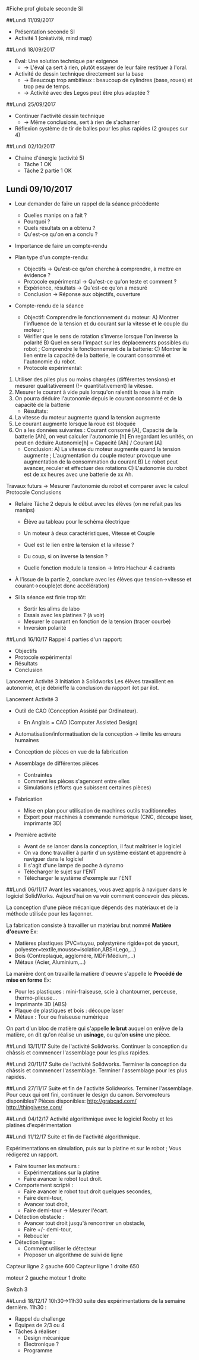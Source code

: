#Fiche prof globale seconde SI

##Lundi 11/09/2017
* Présentation seconde SI
* Activité 1 (créativité, mind map)

##Lundi 18/09/2017
* Éval: Une solution technique par exigence
	* -> L'éval ça sert à rien, plutôt essayer de leur faire restituer à l'oral.
* Activité de dessin technique directement sur la base
	* -> Beaucoup trop ambitieux : beaucoup de cylindres (base, roues) et trop peu de temps.
	* -> Activité avec des Legos peut être plus adaptée ?

##Lundi 25/09/2017
* Continuer l'activité dessin technique
	* -> Même conclusions, sert à rien de s'acharner
* Réflexion système de tir de balles pour les plus rapides (2 groupes sur 4)

##Lundi 02/10/2017
* Chaine d'énergie (activité 5)
	* Tâche 1 OK
	* Tâche 2 partie 1 OK

## Lundi 09/10/2017
* Leur demander de faire un rappel de la séance précédente
	* Quelles manips on a fait ?
	* Pourquoi ?
	* Quels résultats on a obtenu ?
	* Qu'est-ce qu'on en a conclu ?

* Importance de faire un compte-rendu
* Plan type d'un compte-rendu:
	* Objectifs -> Qu'est-ce qu'on cherche à comprendre, à mettre en évidence ?
	* Protocole expérimental -> Qu'est-ce qu'on teste et comment ?
	* Expérience, résultats -> Qu'est-ce qu'on a mesuré
	* Conclusion -> Réponse aux objectifs, ouverture

* Compte-rendu de la séance
	* Objectif: 
Comprendre le fonctionnement du moteur:
A) Montrer l'influence de la tension et du courant sur la vitesse et le couple du moteur ; 
	- Vérifier que le sens de rotation s'inverse lorsque l'on inverse la polarité
B) Quel en sera l'impact sur les déplacements possibles du robot ;
Comprendre le fonctionnement de la batterie:
C) Montrer le lien entre la capacité de la batterie, le courant consommé et l'autonomie du robot.
	* Protocole expérimental: 
1) Utiliser des piles plus ou moins chargées (différentes tensions) et mesurer qualitativement (!= quantitativement) la vitesse.
2) Mesurer le courant à vide puis lorsqu'on ralentit la roue à la main
3) On pourra déduire l'autonomie depuis le courant consommé et de la capacité de la batterie
	* Résultats:
1) La vitesse du moteur augmente quand la tension augmente
2) Le courant augmente lorsque la roue est bloquée
3) On a les données suivantes : Courant consomé [A], Capacité de la batterie [Ah], on veut calculer l'autonomie [h]
	En regardant les unités, on peut en déduire Autonomie[h] = Capacité [Ah] / Courant [A]
	* Conclusion:
A) La vitesse du moteur augmente quand la tension augmente ; L'augmentation du couple moteur provoque une augmentation de la consommation du courant
B) Le robot peut avancer, reculer et effectuer des rotations
C) L'autonomie du robot est de xx heures avec une batterie de xx Ah.

Travaux futurs -> Mesurer l'autonomie du robot et comparer avec le calcul
	Protocole
	Conclusions

* Refaire Tâche 2 depuis le début avec les élèves (on ne refait pas les manips)
	* Élève au tableau pour le schéma électrique
	* Un moteur à deux caractéristiques, Vitesse et Couple
	* Quel est le lien entre la tension et la vitesse ?
	* Du coup, si on inverse la tension ?

	* Quelle fonction module la tension -> Intro Hacheur 4 cadrants

* À l'issue de la partie 2, conclure avec les élèves que tension->vitesse et courant->couple(et donc accélération)

* Si la séance est finie trop tôt: 
	* Sortir les alims de labo
	* Essais avec les platines ? (à voir)
	* Mesurer le courant en fonction de la tension (tracer courbe)
	* Inversion polarité

##Lundi 16/10/17
Rappel 4 parties d'un rapport:
* Objectifs
* Protocole expérimental
* Résultats
* Conclusion

Lancement Activité 3 Initiation à Solidworks
Les élèves travaillent en autonomie, et je débrieffe la conclusion du rapport ilot par ilot.

Lancement Activité 3
* Outil de CAO (Conception Assisté par Ordinateur). 
	* En Anglais = CAD (Computer Assisted Design)
* Automatisation/informatisation de la conception -> limite les erreurs humaines
* Conception de pièces en vue de la fabrication
* Assemblage de différentes pièces
	* Contraintes 
	* Comment les pièces s'agencent entre elles
	* Simulations (efforts que subissent certaines pièces)
* Fabrication
	* Mise en plan pour utilisation de machines outils traditionnelles
	* Export pour machines à commande numérique (CNC, découpe laser, imprimante 3D)

* Première activité
	* Avant de se lancer dans la conception, il faut maîtriser le logiciel
	* On va donc travailler à partir d'un système existant et apprendre à naviguer dans le logiciel
	* Il s'agit d'une lampe de poche à dynamo
	* Télécharger le sujet sur l'ENT
	* Télécharger le système d'exemple sur l'ENT

##Lundi 06/11/17
Avant les vacances, vous avez appris à naviguer dans le logiciel SolidWorks.
Aujourd'hui on va voir comment concevoir des pièces.

La conception d'une pièce mécanique dépends des matériaux et de la méthode utilisée pour les façonner.

La fabrication consiste à travailler un matériau brut nommé **Matière d'oeuvre**
Ex: 
* Matières plastiques (PVC=tuyau, polystyrène rigide=pot de yaourt, polyester=textile,mousse=isolation,ABS=Lego,...)
* Bois (Contreplaqué, aggloméré, MDF/Médium,...)
* Métaux (Acier, Aluminium,...)

La manière dont on travaille la matière d'oeuvre s'appelle le **Procédé de mise en forme**
Ex:
* Pour les plastiques : mini-fraiseuse, scie à chantourner, perceuse, thermo-plieuse...
* Imprimante 3D (ABS)
* Plaque de plastiques et bois : découpe laser
* Métaux : Tour ou fraiseuse numérique

On part d'un bloc de matière qui s'appelle **le brut** auquel on enlève de la matière, on dit qu'on réalise un **usinage**, ou qu'on **usine** une pièce.

##Lundi 13/11/17
Suite de l'activité Solidworks. Continuer la conception du châssis et commencer l'assemblage pour les plus rapides.

##Lundi 20/11/17
Suite de l'activité Solidworks. Terminer la conception du châssis et commencer l'assemblage. Terminer l'assemblage pour les plus rapides.

##Lundi 27/11/17
Suite et fin de l'activité Solidworks. Terminer l'assemblage. 
Pour ceux qui ont fini, continuer le design du canon.
Servomoteurs disponibles?
Pièces disponibles:
http://grabcad.com/
http://thingiverse.com/

##Lundi 04/12/17
Activité algorithmique avec le logiciel Rooby et les platines d'expérimentation

##Lundi 11/12/17
Suite et fin de l'activité algorithmique.


Expérimentations en simulation, puis sur la platine et sur le robot ; 
Vous rédigerez un rapport.
* Faire tourner les moteurs : 
	* Expérimentations sur la platine
	* Faire avancer le robot tout droit.
* Comportement scripté : 
	* Faire avancer le robot tout droit quelques secondes, 
	* Faire demi-tour, 
	* Avancer tout droit, 
	* Faire demi-tour -> Mesurer l'écart.
* Détection obstacle : 
	* Avancer tout droit jusqu'à rencontrer un obstacle, 
	* Faire +/- demi-tour, 
	* Reboucler 
* Détection ligne :
	* Comment utiliser le détecteur
	* Proposer un algorithme de suivi de ligne


Capteur ligne 2 gauche 600
Capteur ligne 1 droite 650

moteur 2 gauche
moteur 1 droite

Switch 3

##Lundi 18/12/17
10h30->11h30 suite des expérimentations de la semaine dernière.
11h30 :
* Rappel du challenge
* Équipes de 2/3 ou 4
* Tâches à réaliser :
	* Design mécanique
	* Électronique ?
	* Programme
